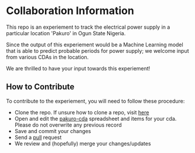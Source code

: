 # Collaboration Information

This repo is an experiement to track the electrical power supply in a 
particular location 'Pakuro' in Ogun State Nigeria.

Since the output of this experiement would be a Machine Learning model 
that is able to predict probable periods for power supply; we welcome 
input from various CDAs in the location.

We are thrilled to have your input towards this experiement!

## How to Contribute
To contribute to the experiement, you will need to follow these procedure:

* Clone the repo. If unsure how to clone a repo, visit [here](https://help.github.com/articles/cloning-a-repository/)
* Open and edit the [pakuro-cda](/pakuro/pakuro-cda.xlsx) spreadsheet and items for 
  your cda. Please do not overwrite any previous record
* Save and commit your changes
* Send a [pull](https://help.github.com/articles/creating-a-pull-request/) request
* We review and (hopefully) merge your changes/updates